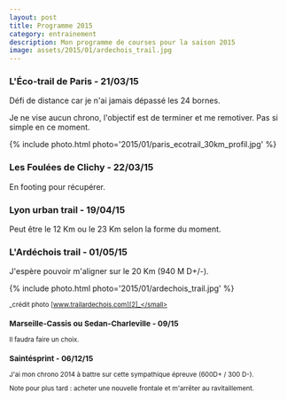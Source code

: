 ```yaml
---
layout: post
title: Programme 2015
category: entrainement
description: Mon programme de courses pour la saison 2015
image: assets/2015/01/ardechois_trail.jpg
---
```


### L'Éco-trail de Paris - 21/03/15

Défi de distance car je n'ai jamais dépassé les 24 bornes.

Je ne vise aucun chrono, l'objectif est de terminer et me remotiver. Pas si
simple en ce moment.

{% include photo.html photo='2015/01/paris_ecotrail_30km_profil.jpg' %}

### Les Foulées dе Clіchy - 22/03/15

En footing pour récupérer.

### Lyon urban trail - 19/04/15

Peut être le 12 Km ou le 23 Km selon la forme du moment.

### L'Ardéchois trail - 01/05/15

J'espère pouvoir m'aligner sur le 20 Km (940 M D+/-).

{% include photo.html photo='2015/01/ardechois_trail.jpg' %}

<small>_crédit photo [www.trailardechois.com][2]_</small>

### Marseille-Cassis ou Sedan-Charleville - 09/15

Il faudra faire un choix.

### Saintésprint - 06/12/15

J'ai mon chrono 2014 à battre sur cette sympathique épreuve (600D+ / 300 D-).

Note pour plus tard : acheter une nouvelle frontale et m'arrêter au
ravitaillement.

[1]: http://traildeparis.com/
[2]: http://www.trailardechois.com/

